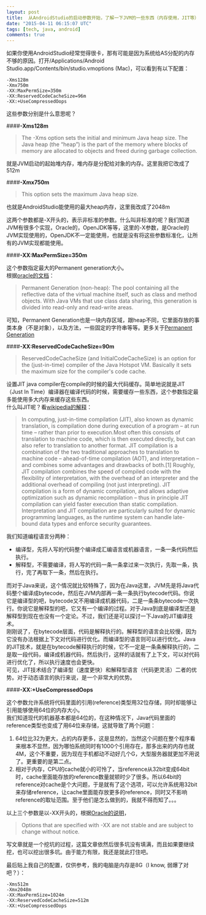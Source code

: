 ```yaml
---
layout: post
title:  从AndroidStudio的启动参数开始，了解一下JVM的一些东西（内存使用，JIT等）
date: "2015-04-11 06:15:07 UTC"
tags: [tech, java, android]
comments: true
---
```

如果你使用AndroidStudio经常觉得很卡，那有可能是因为系统给AS分配的内存不够的原因。打开/Applications/Android Studio.app/Contents/bin/studio.vmoptions (Mac)，可以看到有以下配置：

```
-Xms128m  
-Xmx750m  
-XX:MaxPermSize=350m  
-XX:ReservedCodeCacheSize=96m  
-XX:+UseCompressedOops  
```

这些参数分别是什么意思呢？  

####**-Xms128m**     

> The -Xms option sets the initial and minimum Java heap size. The Java heap (the “heap”) is the part of the memory where blocks of memory are allocated to objects and freed during garbage collection.

就是JVM启动的起始堆内存，堆内存是分配给对象的内存。这里我把它改成了512m  


####**-Xmx750m**

> This option sets the maximum Java heap size.

也就是AndroidStudio能使用的最大heap内存，这里我改成了2048m  

这两个参数都是-X开头的，表示非标准的参数。什么叫非标准的呢？我们知道JVM有很多个实现，Oracle的，OpenJDK等等，这里的-X参数，是Oracle的JVM实现使用的，OpenJDK不一定能使用，也就是没有将这些参数标准化，让所有的JVM实现都能使用。


####**-XX:MaxPermSize=350m**     

这个参数指定最大的Permanent generation大小。  
根据[oracle的文档](http://docs.oracle.com/javase/7/docs/technotes/guides/management/jconsole.html)：

> Permanent Generation (non-heap): The pool containing all the reflective data of the virtual machine itself, such as class and method objects. With Java VMs that use class data sharing, this generation is divided into read-only and read-write areas.

可知，Permanent Generation也是一块内存区域，跟heap不同，它里面存放的事类本身（不是对象），以及方法，一些固定的字符串等等。更多关于[Permanent Generation](https://blogs.oracle.com/jonthecollector/entry/presenting_the_permanent_generation)


####**-XX:ReservedCodeCacheSize=90m**  

> ReservedCodeCacheSize (and InitialCodeCacheSize) is an option for the (just-in-time) compiler of the Java Hotspot VM. Basically it sets the maximum size for the compiler's code cache.

设置JIT java compiler在compile的时候的最大代码缓存。简单地说就是JIT（Just In Time）编译器在编译代码的时候，需要缓存一些东西，这个参数指定最多能使用多大内存来缓存这些东西。  
什么叫JIT呢？看[wikipedia的解释](http://en.wikipedia.org/wiki/Just-in-time_compilation)：

> In computing, just-in-time compilation (JIT), also known as dynamic translation, is compilation done during execution of a program – at run time – rather than prior to execution.Most often this consists of translation to machine code, which is then executed directly, but can also refer to translation to another format.
JIT compilation is a combination of the two traditional approaches to translation to machine code – ahead-of-time compilation (AOT), and interpretation – and combines some advantages and drawbacks of both.[1] Roughly, JIT compilation combines the speed of compiled code with the flexibility of interpretation, with the overhead of an interpreter and the additional overhead of compiling (not just interpreting). JIT compilation is a form of dynamic compilation, and allows adaptive optimization such as dynamic recompilation – thus in principle JIT compilation can yield faster execution than static compilation. Interpretation and JIT compilation are particularly suited for dynamic programming languages, as the runtime system can handle late-bound data types and enforce security guarantees.

我们知道编程语言分两种：
- 编译型，先将人写的代码整个编译成汇编语言或机器语言，一条一条代码然后执行。
- 解释型，不需要编译，将人写的代码一条一条拿过来一次执行，先取一条，执行，完了再取下一条，然后在执行。

而对于Java来说，这个情况就比较特殊了，因为在Java这里，JVM先是将Java代码整个编译成bytecode，然后在JVM内部再一条一条执行bytecode代码。你说它是编译型的吧，bytecode又不用编译成机器代码，二是一条条bytecode一次执行。你说它是解释型的吧，它又有一个编译的过程。对于Java到底是编译型还是解释型到现在也没有一个定论。不过，我们还是可以探讨一下Java的JIT编译技术。  
刚刚说了，在bytecode层面，代码是解释执行的。解释型的语言会比较慢，因为它没有办法根据上下文对代码进行优化。而编译型的语言则可以进行优化。Java的JIT技术，就是在bytecode解释执行的时候，它不一定是一条条解释执行的，二是取一段代码，编译成机器代码，然后执行，这样的话就有了上下文，可以对代码进行优化了，所以执行速度也会更快。  
可见，JIT技术结合了编译型（速度更快）和解释型语言（代码更灵活）二者的优势。对于动态语言的执行来说，是一个非常大的优势。  


####**-XX:+UseCompressedOops**     

这个参数允许系统将代码里面的引用(reference)类型用32位存储，同时却能够让引用能够使用64位的内存大小。  
我们知道现代的机器基本都是64位的，在这种情况下，Java代码里面的reference类型也变成了用64位来存储，这就导致了两个问题：  
1. 64位比32为更大，占的内存更多，这是显然的，当然这个问题在整个程序看来根本不显然，因为哪怕系统同时有1000个引用存在，那多出来的内存也就4M，这个不重要，因为现在手机都动不动好几个G，大型服务器就更加不用说了。更重要的是第二点。
2. 相对于内存，CPU的cache就小的可怜了，当reference从32bit变成64bit时，cache里面能存放的reference数量就顿时少了很多。所以64bit的reference对cache是个大问题，于是就有了这个选项，可以允许系统用32bit来存储reference，让cache里面能存放更多的reference，同时又不影响reference的取址范围。至于他们是怎么做到的，我就不得而知了。。。

以上三个参数是以-XX开头的，根据[Oracle的说明](http://www.oracle.com/technetwork/systems/vmoptions-jsp-140102.html)，

>Options that are specified with -XX are not stable and are subject to change without notice.

写文章就是一个挖坑的过程，这篇文章依然后很多坑没有填满，而且如果要继续挖，也可以挖出很多坑。由于能力有限，我还是就此打住吧。

最后贴上我自己的配置，仅供参考，我的电脑是内存是8G（I know, 弱爆了对吧？）：  

```
-Xms512m  
-Xmx2048m  
-XX:MaxPermSize=1024m  
-XX:ReservedCodeCacheSize=512m  
-XX:+UseCompressedOops  
```
